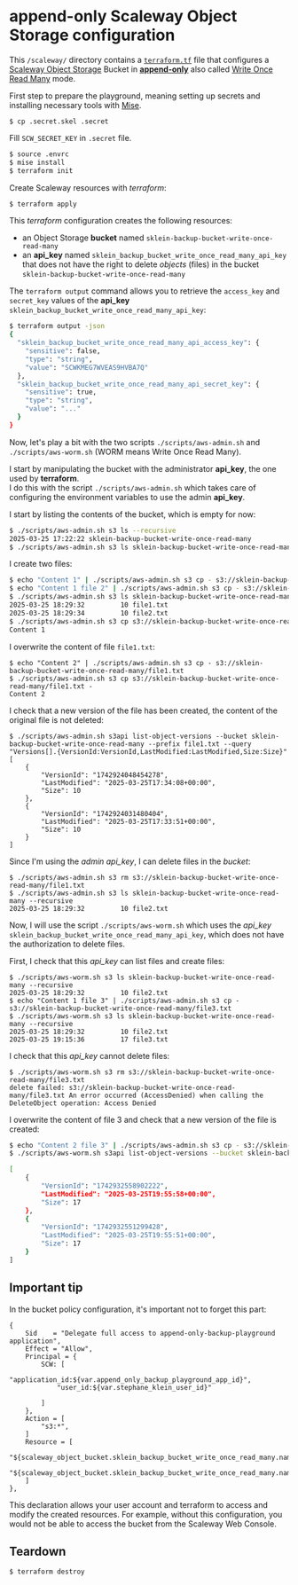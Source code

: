 # append-only Scaleway Object Storage configuration

This `/scaleway/` directory contains a [`terraform.tf`](./terraform.tf) file that configures a [Scaleway Object Storage](https://www.scaleway.com/fr/object-storage/) Bucket
in [**append-only**](https://notes.sklein.xyz/Write%20Once%20Read%20Many/) also called [Write Once Read Many](https://notes.sklein.xyz/Write%20Once%20Read%20Many/) mode.

First step to prepare the playground, meaning setting up secrets and installing necessary tools with [Mise](https://mise.jdx.dev/).

```
$ cp .secret.skel .secret
```

Fill `SCW_SECRET_KEY` in `.secret` file.

```sh
$ source .envrc
$ mise install
$ terraform init
```

Create Scaleway resources with *terraform*:

```sh
$ terraform apply
```

This *terraform* configuration creates the following resources:

- an Object Storage **bucket** named `sklein-backup-bucket-write-once-read-many`
- an **api_key** named `sklein_backup_bucket_write_once_read_many_api_key` that does not have the right to delete *objects* (files) in the bucket `sklein-backup-bucket-write-once-read-many`

The `terraform output` command allows you to retrieve the `access_key` and `secret_key` values of the **api_key** `sklein_backup_bucket_write_once_read_many_api_key`:

```sh
$ terraform output -json
{
  "sklein_backup_bucket_write_once_read_many_api_access_key": {
    "sensitive": false,
    "type": "string",
    "value": "SCWKMEG7WVEAS9HVBA7Q"
  },
  "sklein_backup_bucket_write_once_read_many_api_secret_key": {
    "sensitive": true,
    "type": "string",
    "value": "..."
  }
}
```

Now, let's play a bit with the two scripts `./scripts/aws-admin.sh` and `./scripts/aws-worm.sh` (WORM means Write Once Read Many).

I start by manipulating the bucket with the administrator **api_key**, the one used by **terraform**.  
I do this with the script `./scripts/aws-admin.sh` which takes care of configuring the environment variables to use the admin **api_key**.

I start by listing the contents of the bucket, which is empty for now:

```sh
$ ./scripts/aws-admin.sh s3 ls --recursive
2025-03-25 17:22:22 sklein-backup-bucket-write-once-read-many
$ ./scripts/aws-admin.sh s3 ls sklein-backup-bucket-write-once-read-many --recursive
```

I create two files:

```sh
$ echo "Content 1" | ./scripts/aws-admin.sh s3 cp - s3://sklein-backup-bucket-write-once-read-many/file1.txt
$ echo "Content 1 file 2" | ./scripts/aws-admin.sh s3 cp - s3://sklein-backup-bucket-write-once-read-many/file2.txt
$ ./scripts/aws-admin.sh s3 ls sklein-backup-bucket-write-once-read-many --recursive
2025-03-25 18:29:32         10 file1.txt
2025-03-25 18:29:34         10 file2.txt
$ ./scripts/aws-admin.sh s3 cp s3://sklein-backup-bucket-write-once-read-many/file1.txt -
Content 1
```

I overwrite the content of file `file1.txt`:

```
$ echo "Content 2" | ./scripts/aws-admin.sh s3 cp - s3://sklein-backup-bucket-write-once-read-many/file1.txt
$ ./scripts/aws-admin.sh s3 cp s3://sklein-backup-bucket-write-once-read-many/file1.txt -
Content 2
```

I check that a new version of the file has been created, the content of the original file is not deleted:

```
$ ./scripts/aws-admin.sh s3api list-object-versions --bucket sklein-backup-bucket-write-once-read-many --prefix file1.txt --query "Versions[].{VersionId:VersionId,LastModified:LastModified,Size:Size}"
[
    {
        "VersionId": "1742924048454278",
        "LastModified": "2025-03-25T17:34:08+00:00",
        "Size": 10
    },
    {
        "VersionId": "1742924031480404",
        "LastModified": "2025-03-25T17:33:51+00:00",
        "Size": 10
    }
]
```

Since I'm using the *admin* *api_key*, I can delete files in the *bucket*:

```
$ ./scripts/aws-admin.sh s3 rm s3://sklein-backup-bucket-write-once-read-many/file1.txt
$ ./scripts/aws-admin.sh s3 ls sklein-backup-bucket-write-once-read-many --recursive
2025-03-25 18:29:32         10 file2.txt
```

Now, I will use the script `./scripts/aws-worm.sh` which uses the *api_key* `sklein_backup_bucket_write_once_read_many_api_key`, which does not have the authorization to delete files.

First, I check that this *api_key* can list files and create files:

```
$ ./scripts/aws-worm.sh s3 ls sklein-backup-bucket-write-once-read-many --recursive
2025-03-25 18:29:32         10 file2.txt
$ echo "Content 1 file 3" | ./scripts/aws-admin.sh s3 cp - s3://sklein-backup-bucket-write-once-read-many/file3.txt
$ ./scripts/aws-worm.sh s3 ls sklein-backup-bucket-write-once-read-many --recursive
2025-03-25 18:29:32         10 file2.txt
2025-03-25 19:15:36         17 file3.txt
```

I check that this *api_key* cannot delete files:

```
$ ./scripts/aws-worm.sh s3 rm s3://sklein-backup-bucket-write-once-read-many/file3.txt
delete failed: s3://sklein-backup-bucket-write-once-read-many/file3.txt An error occurred (AccessDenied) when calling the DeleteObject operation: Access Denied
```

I overwrite the content of file 3 and check that a new version of the file is created:


```sh
$ echo "Content 2 file 3" | ./scripts/aws-admin.sh s3 cp - s3://sklein-backup-bucket-write-once-read-many/file3.txt
$ ./scripts/aws-worm.sh s3api list-object-versions --bucket sklein-backup-bucket-write-once-read-many --prefix file3.txt --query "Versions[].{VersionId:VersionId,LastModified:LastModified,Size:Size}"

[
    {
        "VersionId": "1742932558902222",
        "LastModified": "2025-03-25T19:55:58+00:00",
        "Size": 17
    },
    {
        "VersionId": "1742932551299428",
        "LastModified": "2025-03-25T19:55:51+00:00",
        "Size": 17
    }
]
```

## Important tip

In the bucket policy configuration, it's important not to forget this part:

```
{
    Sid    = "Delegate full access to append-only-backup-playground application",
    Effect = "Allow",
    Principal = {
        SCW: [
            "application_id:${var.append_only_backup_playground_app_id}",
            "user_id:${var.stephane_klein_user_id}"

        ]
    },
    Action = [
        "s3:*",
    ]
    Resource = [
        "${scaleway_object_bucket.sklein_backup_bucket_write_once_read_many.name}",
        "${scaleway_object_bucket.sklein_backup_bucket_write_once_read_many.name}/*"
    ]
},
```

This declaration allows your user account and terraform to access and modify the created resources.
For example, without this configuration, you would not be able to access the bucket from the Scaleway Web Console.

## Teardown

```sh
$ terraform destroy
```
